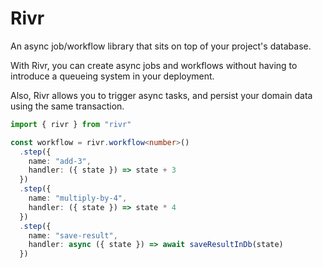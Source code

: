 # Rivr

An async job/workflow library that sits on top of your project's database.

With Rivr, you can create async jobs and workflows without having to introduce 
a queueing system in your deployment.

Also, Rivr allows you to trigger async tasks, and persist your domain data using the 
same transaction.

```typescript
import { rivr } from "rivr"

const workflow = rivr.workflow<number>()
  .step({
    name: "add-3",
    handler: ({ state }) => state + 3
  })
  .step({
    name: "multiply-by-4",
    handler: ({ state }) => state * 4
  })
  .step({
    name: "save-result",
    handler: async ({ state }) => await saveResultInDb(state) 
  })
```